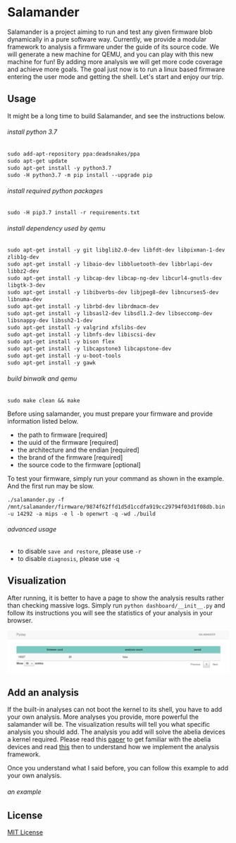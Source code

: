 # Salamander

Salamander is a project aiming to run and test any given firmware blob dynamically in a pure software way.
Currently, we provide a modular framework to analysis a firmware under the guide of its source code. We 
will generate a new machine for QEMU, and you can play with this new machine for fun! By adding more analysis
we will get more code coverage and achieve more goals. The goal just now is to run a linux based firmware
entering the user mode and getting the shell. Let's start and enjoy our trip.


## Usage 

It might be a long time to build Salamander, and see the instructions below.

###### install python 3.7

```shell script
sudo add-apt-repository ppa:deadsnakes/ppa
sudo apt-get update
sudo apt-get install -y python3.7
sudo -H python3.7 -m pip install --upgrade pip
```

###### install required python packages

```shell script
sudo -H pip3.7 install -r requirements.txt
```

###### install dependency used by qemu

```shell script
sudo apt-get install -y git libglib2.0-dev libfdt-dev libpixman-1-dev zlib1g-dev
sudo apt-get install -y libaio-dev libbluetooth-dev libbrlapi-dev libbz2-dev
sudo apt-get install -y libcap-dev libcap-ng-dev libcurl4-gnutls-dev libgtk-3-dev
sudo apt-get install -y libibverbs-dev libjpeg8-dev libncurses5-dev libnuma-dev
sudo apt-get install -y librbd-dev librdmacm-dev
sudo apt-get install -y libsasl2-dev libsdl1.2-dev libseccomp-dev libsnappy-dev libssh2-1-dev
sudo apt-get install -y valgrind xfslibs-dev
sudo apt-get install -y libnfs-dev libiscsi-dev
sudo apt-get install -y bison flex
sudo apt-get install -y libcapstone3 libcapstone-dev
sudo apt-get install -y u-boot-tools
sudo apt-get install -y gawk
```

###### build binwalk and qemu

```shell script
sudo make clean && make
```

Before using salamander, you must prepare your firmware and provide information listed below.
+ the path to firmware [required]
+ the uuid of the firmware [required]
+ the architecture and the endian [required]
+ the brand of the firmware [required]
+ the source code to the firmware [optional]

To test your firmware, simply run your command as shown in the example. And the first run may be slow.

```shell script
./salamander.py -f /mnt/salamander/firmware/9874f62ffd1d5d1ccdfa919cc29794f03d1f08db.bin -u 14292 -a mips -e l -b openwrt -q -wd ./build
```

###### advanced  usage

+ to disable `save and restore`, please use `-r`
+ to disable `diagnosis`, please use `-q`


## Visualization

After running, it is better to have a page to show the analysis results rather than checking massive logs. Simply run
`python dashboard/__init__.py` and follow its instructions you will see the statistics of your analysis in your browser.

![dashboard](./dashboard/dashboard.png)

## Add an analysis

If the built-in analyses can not boot the kernel to its shell, you have to add your own analysis. 
More analyses you provide, more powerful the salamander will be. The visualization results will tell you what specific 
analysis you should add. The analysis you add will solve the abelia devices a kernel required. Please read 
this [paper]() to get familiar with the abelia devices and read [this](./analyses/README.md) then to understand
how we implement the analysis framework.

Once you understand what I said before, you can follow this example to add your own analysis.

###### an example

## License
[MIT License](./LICENSE)
